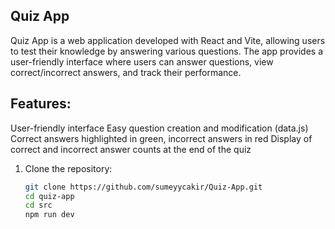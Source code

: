 ## Quiz App

Quiz App is a web application developed with React and Vite, allowing users to test their knowledge by answering various questions. The app provides a user-friendly interface where users can answer questions, view correct/incorrect answers, and track their performance.

## Features:

User-friendly interface
Easy question creation and modification (data.js)
Correct answers highlighted in green, incorrect answers in red
Display of correct and incorrect answer counts at the end of the quiz

1. Clone the repository:

   ```bash
   git clone https://github.com/sumeyycakir/Quiz-App.git
   cd quiz-app
   cd src
   npm run dev
   ```
   
